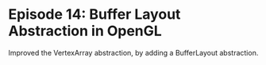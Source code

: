 # Episode 14: Buffer Layout Abstraction in OpenGL

Improved the VertexArray abstraction, by adding a BufferLayout abstraction.
